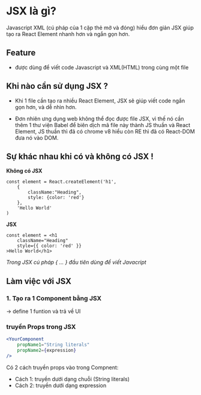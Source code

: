 # JSX là gì?
Javascript XML (cú pháp của 1 cặp thẻ mở và đóng)
hiểu đơn giản JSX giúp tạo ra React Element nhanh hơn và ngắn gọn hơn.


## Feature
- được dùng để viết code Javascript và XML(HTML) trong cùng một file

## Khi nào cần sử dụng JSX ?
- Khi 1 file cần tạo ra nhiều React Element, JSX sẽ giúp viết code ngắn gọn hơn, và dễ nhìn hơn.

- Đơn nhiên ưng dụng web không thể đọc được file JSX, vì thế nó cần thêm 1 thư viện Babel để biên dịch mã file này thành JS thuần và React Element, JS thuần thì đã có chrome v8 hiểu còn RE thì đã có React-DOM đưa nó vào DOM.

## Sự khác nhau khi có và không có JSX !
**Không có JSX**
```JS
const element = React.createElement('h1',
    {
        className:"Heading",
        style: {color: 'red'}
    },
    'Hello World'
)
```


**JSX**
```JSX
const element = <h1
    className="Heading"
    style={{ color: 'red' }}
>Hello World</h1>
```

*Trong JSX cú pháp { ... } đầu tiên dùng để viết Javacript*

## Làm việc với JSX

### 1. Tạo ra 1 Component bằng JSX
-> define 1 funtion và trả về UI

### truyền Props trong JSX

```jsx
<YourComponent
    propName1="String literals"
    propName2={expression}
/>
```
Có 2 cách truyền props vào trong Compnent:
- Cách 1: truyền dưới dạng chuỗi (String literals)
- Cách 2: truyền dưới dạng expression

